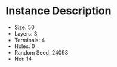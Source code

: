 # Instance Description

* Size: 50
* Layers: 3
* Terminals: 4
* Holes: 0
* Random Seed: 24098
* Net: 14
